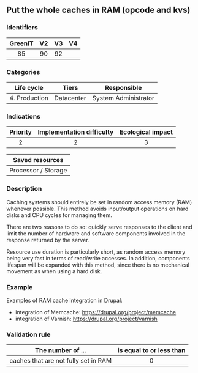 ## Put the whole caches in RAM (opcode and kvs)

### Identifiers

| GreenIT | V2  | V3  |  V4  |
|:-------:|:---:|:---:|:----:|
|   85    | 90  |  92 |      |

### Categories

|  Life cycle   |   Tiers    |     Responsible      |
|:-------------:|:----------:|:--------------------:|
| 4. Production | Datacenter | System Administrator |

### Indications

| Priority | Implementation difficulty | Ecological impact |
|:--------:|:-------------------------:|:-----------------:|
|    2     |             2             |         3         |

|                      Saved resources                      |
|:---------------------------------------------------------:|
|                    Processor / Storage                    |

### Description

Caching systems should entirely be set in random access memory (RAM) whenever possible. This method avoids input/output operations on hard disks and CPU cycles for managing them.

There are two reasons to do so: quickly serve responses to the client and limit the number of hardware and software components involved in the response returned by the server.

Resource use duration is particularly short, as random access memory being very fast in terms of read/write accesses. In addition, components lifespan will be expanded with this method, since there is no mechanical movement as when using a hard disk.

### Example

Examples of RAM cache integration in Drupal:

- integration of Memcache: https://drupal.org/project/memcache
- integration of Varnish: https://drupal.org/project/varnish

### Validation rule

| The number of ...                    | is equal to or less than |  
|--------------------------------------|:------------------------:|
| caches that are not fully set in RAM |            0             |
